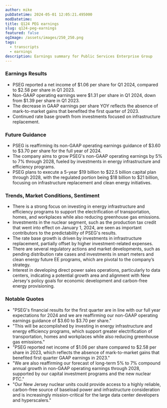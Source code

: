 ```yaml
---
author: mike
pubDatetime: 2024-05-01 12:05:21.495000
modDatetime: 
title: Q124 PEG earnings
slug: q124-peg-earnings
featured: false
ogImage: /assets/images/250_250.png
tags:
  - transcripts
  - earnings
description: Earnings summary for Public Services Enterprise Group
---
```

### Earnings Results
- PSEG reported a net income of $1.06 per share for Q1 2024, compared to $2.58 per share in Q1 2023.
- Non-GAAP operating earnings were $1.31 per share in Q1 2024, down from $1.39 per share in Q1 2023.
- The decrease in GAAP earnings per share YOY reflects the absence of mark-to-market gains that benefited the first quarter of 2023.
- Continued rate base growth from investments focused on infrastructure replacement.

### Future Guidance
- PSEG is reaffirming its non-GAAP operating earnings guidance of $3.60 to $3.70 per share for the full year of 2024.
- The company aims to grow PSEG's non-GAAP operating earnings by 5% to 7% through 2028, fueled by investments in energy infrastructure and efficiency programs.
- PSEG plans to execute a 5-year $19 billion to $22.5 billion capital plan through 2028, with the regulated portion being $18 billion to $21 billion, focusing on infrastructure replacement and clean energy initiatives.

### Trends, Market Conditions, Sentiment
- There is a strong focus on investing in energy infrastructure and efficiency programs to support the electrification of transportation, homes, and workplaces while also reducing greenhouse gas emissions.
- Investments in the nuclear segment, such as the production tax credit that went into effect on January 1, 2024, are seen as important contributors to the predictability of PSEG's results.
- The rate base growth is driven by investments in infrastructure replacement, partially offset by higher investment-related expenses.
- There are several regulatory actions and market developments, such as pending distribution rate cases and investments in smart meters and clean energy future EE programs, which are pivotal to the company’s strategy.
- Interest in developing direct power sales operations, particularly to data centers, indicating a potential growth area and alignment with New Jersey's policy goals for economic development and carbon-free energy provisioning.

### Notable Quotes
- "PSEG's financial results for the first quarter are in line with our full year expectations for 2024 and we are reaffirming our non-GAAP operating earnings guidance of $3.60 to $3.70 per share."
- "This will be accomplished by investing in energy infrastructure and energy efficiency programs, which support greater electrification of transportation, homes and workplaces while also reducing greenhouse gas emissions."
- "PSEG reported net income of $1.06 per share compared to $2.58 per share in 2023, which reflects the absence of mark-to-market gains that benefited first quarter GAAP earnings in 2023."
- "We are also reaffirming our forecast of long-term 5% to 7% compound annual growth in non-GAAP operating earnings through 2028, supported by our capital investment programs and the new nuclear PTC."
- "Our New Jersey nuclear units could provide access to a highly reliable, carbon-free source of baseload power and infrastructure consideration and is increasingly mission-critical for the large data center developers and hyperscalers."
